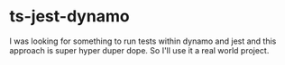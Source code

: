 # ts-jest-dynamo

I was looking for something to run tests within dynamo and jest and this approach is super hyper duper dope. So I'll use it a real world project.
